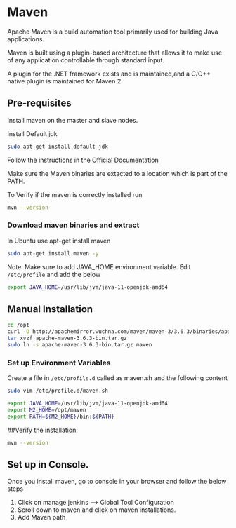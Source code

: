 # Maven

Apache Maven is a build automation tool primarily used for building Java applications.

Maven is built using a plugin-based architecture that allows it to make use of any application controllable through standard input.

A plugin for the .NET framework exists and is maintained,and a C/C++ native plugin is maintained for Maven 2.

## Pre-requisites

Install maven on the master and slave nodes.

Install Default jdk

```bash
sudo apt-get install default-jdk
```

Follow the instructions in the [Official Documentation](https://maven.apache.org/)

Make sure the Maven binaries are extacted to a location which is part of the PATH.

To Verify if the maven is correctly installed run

 ```bash
 mvn --version
 ```

### Download maven binaries and extract

In Ubuntu use apt-get install maven

```bash
sudo apt-get install maven -y
```

Note: Make sure to add JAVA_HOME environment variable.
Edit  `/etc/profile` and add the below

```bash
export JAVA_HOME=/usr/lib/jvm/java-11-openjdk-amd64
```

## Manual Installation

```bash
cd /opt
curl -O http://apachemirror.wuchna.com/maven/maven-3/3.6.3/binaries/apache-maven-3.6.3-bin.tar.gz
tar xvzf apache-maven-3.6.3-bin.tar.gz
sudo ln -s apache-maven-3.6.3-bin.tar.gz maven
```

### Set up Environment Variables

Create a file in `/etc/profile.d` called as maven.sh and the following content

```bash
sudo vim /etc/profile.d/maven.sh
```

```bash
export JAVA_HOME=/usr/lib/jvm/java-11-openjdk-amd64
export M2_HOME=/opt/maven
export PATH=${M2_HOME}/bin:${PATH}
```


##Verify the installation




```bash
mvn --version
```

## Set up in Console.

Once you install maven, go to console in your browser and follow the below steps
1. Click on manage jenkins --> Global Tool Configuration
2. Scroll down to maven and click on maven installations.
3. Add Maven path
